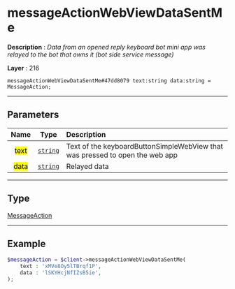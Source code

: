 # messageActionWebViewDataSentMe

**Description** : *Data from an opened reply keyboard bot mini app was relayed to the bot that owns it \(bot side service message\)*

**Layer** : 216

```tl
messageActionWebViewDataSentMe#47dd8079 text:string data:string = MessageAction;
```

---

## Parameters

| Name | Type | Description |
| :---: | :---: | :--- |
| <mark>text</mark> | [`string`](type/string) | Text of the keyboardButtonSimpleWebView that was pressed to open the web app |
| <mark>data</mark> | [`string`](type/string) | Relayed data |

---

## Type

[MessageAction](type/MessageAction)

---

## Example

```php
$messageAction = $client->messageActionWebViewDataSentMe(
	text : 'xMVe8Oy5lTBrqf1P',
	data : 'lSKYHcjNfIZsB5ie',
);
```